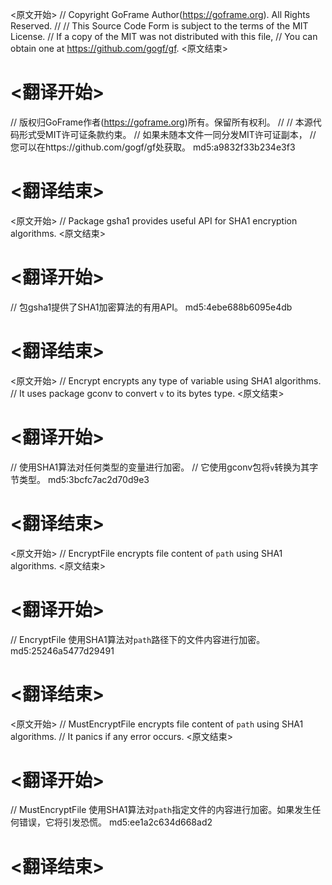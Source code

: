 
<原文开始>
// Copyright GoFrame Author(https://goframe.org). All Rights Reserved.
//
// This Source Code Form is subject to the terms of the MIT License.
// If a copy of the MIT was not distributed with this file,
// You can obtain one at https://github.com/gogf/gf.
<原文结束>

# <翻译开始>
// 版权归GoFrame作者(https://goframe.org)所有。保留所有权利。
//
// 本源代码形式受MIT许可证条款约束。
// 如果未随本文件一同分发MIT许可证副本，
// 您可以在https://github.com/gogf/gf处获取。 md5:a9832f33b234e3f3
# <翻译结束>


<原文开始>
// Package gsha1 provides useful API for SHA1 encryption algorithms.
<原文结束>

# <翻译开始>
// 包gsha1提供了SHA1加密算法的有用API。 md5:4ebe688b6095e4db
# <翻译结束>


<原文开始>
// Encrypt encrypts any type of variable using SHA1 algorithms.
// It uses package gconv to convert `v` to its bytes type.
<原文结束>

# <翻译开始>
// 使用SHA1算法对任何类型的变量进行加密。
// 它使用gconv包将`v`转换为其字节类型。 md5:3bcfc7ac2d70d9e3
# <翻译结束>


<原文开始>
// EncryptFile encrypts file content of `path` using SHA1 algorithms.
<原文结束>

# <翻译开始>
// EncryptFile 使用SHA1算法对`path`路径下的文件内容进行加密。 md5:25246a5477d29491
# <翻译结束>


<原文开始>
// MustEncryptFile encrypts file content of `path` using SHA1 algorithms.
// It panics if any error occurs.
<原文结束>

# <翻译开始>
// MustEncryptFile 使用SHA1算法对`path`指定文件的内容进行加密。如果发生任何错误，它将引发恐慌。 md5:ee1a2c634d668ad2
# <翻译结束>

